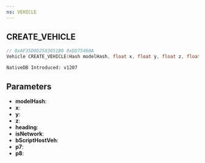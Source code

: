 ```yaml
---
ns: VEHICLE
---
```

## CREATE_VEHICLE

```c
// 0xAF35D0D2583051B0 0xDD75460A
Vehicle CREATE_VEHICLE(Hash modelHash, float x, float y, float z, float heading, BOOL isNetwork, BOOL bScriptHostVeh, BOOL p7, BOOL p8);
```

```
NativeDB Introduced: v1207
```

## Parameters
* **modelHash**:
* **x**:
* **y**:
* **z**:
* **heading**:
* **isNetwork**:
* **bScriptHostVeh**:
* **p7**:
* **p8**:
